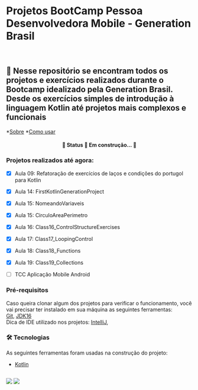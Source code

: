 # Projetos BootCamp Pessoa Desenvolvedora Mobile - Generation Brasil
<br>

## 🚀 Nesse repositório se encontram todos os projetos e exercícios realizados durante o Bootcamp idealizado pela Generation Brasil. Desde os exercícios simples de introdução à linguagem Kotlin até projetos mais complexos e funcionais

<!--ts-->

*[Sobre](#sobre)
*[Como usar](#como-usar)

<!--te-->


<h4 align="center">
	🚧  Status 🚀 Em construção...  🚧
</h4>


### Projetos realizados até agora: 

- [x] Aula 09: Refatoração de exercícios de laços e condições do portugol para Kotlin
- [x] Aula 14: FirstKotlinGenerationProject
- [x] Aula 15:  NomeandoVariaveis
- [x] Aula 15: CirculoAreaPerimetro
- [x] Aula 16: Class16_ControlStructureExercises
- [x] Aula 17: Class17_LoopingControl
- [x] Aula 18: Class18_Functions
- [x] Aula 19: Class19_Collections
- [ ] TCC Aplicação Mobile Android



### Pré-requisitos

Caso queira clonar algum dos projetos para verificar o funcionamento, você vai precisar ter instalado em sua máquina as seguintes ferramentas:
<br>
[Git](https://git-scm.com), [JDK16](https://www.oracle.com/java/technologies/downloads/)
<br>
Dica de IDE utilizado nos projetos: [IntelliJ](https://www.jetbrains.com/pt-br/idea/download), 


### 🛠 Tecnologias

As seguintes ferramentas foram usadas na construção do projeto:

- [Kotlin](https://kotlinlang.org/)

##

  <div>
  <a href="https://www.instagram.com/js.cesar42/" target="_blank"><img src="https://img.shields.io/badge/-Instagram-%23E4405F?style=for-the-badge&logo=instagram&logoColor=white" target="_blank"></a>
  <a href="https://www.linkedin.com/in/julio-cesar-6728b41b6/" target="_blank"><img src="https://img.shields.io/badge/-LinkedIn-%230077B5?style=for-the-badge&logo=linkedin&logoColor=white" target="_blank"></a>
  </div>
